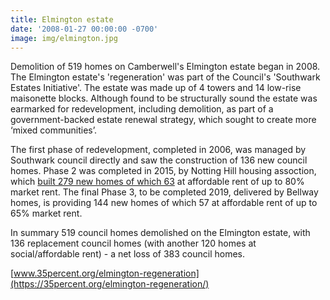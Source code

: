 ```yaml
---
title: Elmington estate
date: '2008-01-27 00:00:00 -0700'
image: img/elmington.jpg
---
```

Demolition of 519 homes on Camberwell's Elmington estate began in 2008. The Elmington estate's 'regeneration' was part of the Council's 'Southwark Estates Initiative'. The estate was made up of 4 towers and 14 low-rise maisonette blocks. Although found to be structurally sound the estate was earmarked for redevelopment, including demolition, as part of a government-backed estate renewal strategy, which sought to create more ‘mixed communities’.

The first phase of redevelopment, completed in 2006, was managed by Southwark council directly and saw the construction of 136 new council homes. Phase 2 was completed in 2015, by Notting Hill housing assoction, which [built 279 new homes of which 63](https://planbuild.southwark.gov.uk/documents/?GetDocument=%7b%7b%7b!XXOecz%2bOmRk2JFLLeX0iRw%3d%3d!%7d%7d%7d) at affordable rent of up to 80% market rent. The final Phase 3, to be completed 2019, delivered by Bellway homes, is providing 144 new homes of which 57 at affordable rent of up to 65% market rent.

In summary 519 council homes demolished on the Elmington estate, with 136 replacement council homes (with another 120 homes at social/affordable rent) - a net loss of 383 council homes.  


[www.35percent.org/elmington-regeneration](https://35percent.org/elmington-regeneration/)
